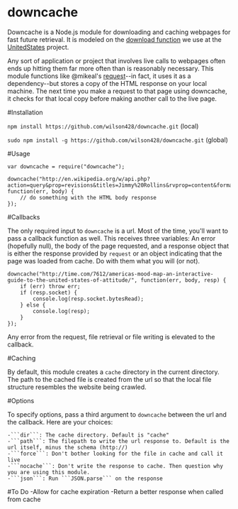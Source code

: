 downcache
=========

Downcache is a Node.js module for downloading and caching webpages for fast future retrieval. It is modeled on the [download function](https://github.com/unitedstates/congress/blob/master/tasks/utils.py) we use at the [UnitedStates](https://github.com/unitedstates) project.

Any sort of application or project that involves live calls to webpages often ends up hitting them far more often than is reasonably necessary. This module functions like @mikeal's [request](https://github.com/mikeal/request)--in fact, it uses it as a dependency--but stores a copy of the HTML response on your local machine. The next time you make a request to that page using downcache, it checks for that local copy before making another call to the live page.

#Installation

```npm install https://github.com/wilson428/downcache.git``` (local)

```sudo npm install -g https://github.com/wilson428/downcache.git``` (global)

#Usage

	var downcache = require("downcache");

	downcache("http://en.wikipedia.org/w/api.php?action=query&prop=revisions&titles=Jimmy%20Rollins&rvprop=content&format=json", function(err, body) {
		// do something with the HTML body response
	});

#Callbacks

The only required input to ```downcache``` is a url. Most of the time, you'll want to pass a callback function as well. This receives three variables: An error (hopefully null), the body of the page requested, and a response object that is either the response provided by ```request``` or an object indicating that the page was loaded from cache. Do with them what you will (or not).

	downcache("http://time.com/7612/americas-mood-map-an-interactive-guide-to-the-united-states-of-attitude/", function(err, body, resp) {
		if (err) throw err;
		if (resp.socket) {
			console.log(resp.socket.bytesRead);
		} else {
			console.log(resp);
		}
	});

Any error from the request, file retrieval or file writing is elevated to the callback.

#Caching

By default, this module creates a ```cache``` directory in the current directory. The path to the cached file is created from the url so that the local file structure resembles the website being crawled. 

#Options

To specify options, pass a third argument to ```downcache``` between the url and the callback. Here are your choices:

	-```dir```: The cache directory. Default is "cache"
	-```path```: The filepath to write the url response to. Default is the url itself, minus the schema (http://)
	-```force```: Don't bother looking for the file in cache and call it live
	-```nocache```: Don't write the response to cache. Then question why you are using this module.
	-```json```: Run ```JSON.parse``` on the response

#To Do
	-Allow for cache expiration
	-Return a better response when called from cache